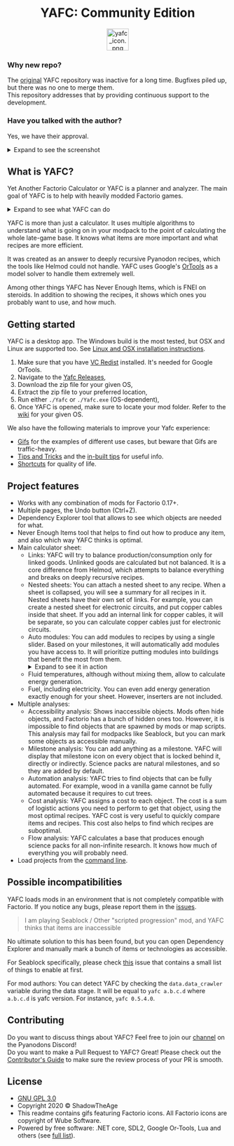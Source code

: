<h1 align="center">YAFC: Community Edition</h1>
<p align="center"><IMG style="width:50px; height:auto;" src="Yafc/image.ico" alt="yafc_icon.png"></p>

### Why new repo?
The [original](https://github.com/ShadowTheAge/yafc) YAFC repository was inactive for a long time. Bugfixes piled up, but there was no one to merge them.  
This repository addresses that by providing continuous support to the development.

### Have you talked with the author?
Yes, we have their approval.
<details>
<summary>Expand to see the screenshot</summary>
<IMG src="/Docs/Media/yafc_author_approval.png"  alt="yafc_author_approval.png"/>
</details>

## What is YAFC?
Yet Another Factorio Calculator or YAFC is a planner and analyzer. The main goal of YAFC is to help with heavily modded Factorio games.

<details>
<summary>Expand to see what YAFC can do</summary>
<IMG src="/Docs/Media/Main.gif"  alt="Main.gif"/>
</details>

YAFC is more than just a calculator. It uses multiple algorithms to understand what is going on in your modpack to the point of calculating the whole late-game base. It knows what items are more important and what recipes are more efficient.

It was created as an answer to deeply recursive Pyanodon recipes, which the tools like Helmod could not handle. YAFC uses Google's [OrTools](https://developers.google.com/optimization) as a model solver to handle them extremely well.

Among other things YAFC has Never Enough Items, which is FNEI on steroids. In addition to showing the recipes, it shows which ones you probably want to use, and how much.

## Getting started

YAFC is a desktop app. The Windows build is the most tested, but OSX and Linux are supported too. See [Linux and OSX installation instructions](/Docs/LinuxOsxInstall.md).

1. Make sure that you have [VC Redist](https://learn.microsoft.com/en-us/cpp/windows/latest-supported-vc-redist?view=msvc-170) installed. It's needed for Google OrTools.
1. Navigate to the [Yafc Releases](https://github.com/have-fun-was-taken/yafc-ce/releases),
1. Download the zip file for your given OS,
1. Extract the zip file to your preferred location,
1. Run either `./Yafc` or `./Yafc.exe` (OS-dependent),
1. Once YAFC is opened, make sure to locate your mod folder. Refer to the [wiki](https://wiki.factorio.com/Application_directory#Locations) for your given OS.

We also have the following materials to improve your Yafc experience:
* [Gifs](/Docs/Gifs.md) for the examples of different use cases, but beware that Gifs are traffic-heavy.  
* [Tips and Tricks](/Docs/TipsAndTricks.md) and the [in-built tips](https://github.com/shpaass/yafc-ce/blob/master/Yafc/Data/Tips.txt) for useful info.
* [Shortcuts](/Docs/Shortcuts.md) for quality of life.

## Project features
- Works with any combination of mods for Factorio 0.17+.
- Multiple pages, the Undo button (Ctrl+Z).
- Dependency Explorer tool that allows to see which objects are needed for what.
- Never Enough Items tool that helps to find out how to produce any item, and also which way YAFC thinks is optimal.
- Main calculator sheet:
    - Links: YAFC will try to balance production/consumption only for linked goods. Unlinked goods are calculated but not balanced. It is a core difference from Helmod, which attempts to balance everything and breaks on deeply recursive recipes.
    - Nested sheets: You can attach a nested sheet to any recipe. When a sheet is collapsed, you will see a summary for all recipes in it. Nested sheets have their own set of links. For example, you can create a nested sheet for electronic circuits, and put copper cables inside that sheet. If you add an internal link for copper cables, it will be separate, so you can calculate copper cables just for electronic circuits.
    - Auto modules: You can add modules to recipes by using a single slider. Based on your milestones, it will automatically add modules you have access to. It will prioritize putting modules into buildings that benefit the most from them. <details><summary>Expand to see it in action</summary><IMG src="/Docs/Media/AutoModules.gif"  alt="AutoModules.gif"/></details>
    - Fluid temperatures, although without mixing them, allow to calculate energy generation.
    - Fuel, including electricity. You can even add energy generation exactly enough for your sheet. However, inserters are not included.
- Multiple analyses:
    - Accessibility analysis: Shows inaccessible objects. Mods often hide objects, and Factorio has a bunch of hidden ones too. However, it is impossible to find objects that are spawned by mods or map scripts. This analysis may fail for modpacks like Seablock, but you can mark some objects as accessible manually.
    - Milestone analysis: You can add anything as a milestone. YAFC will display that milestone icon on every object that is locked behind it, directly or indirectly. Science packs are natural milestones, and so they are added by default.
    - Automation analysis: YAFC tries to find objects that can be fully automated. For example, wood in a vanilla game cannot be fully automated because it requires to cut trees.
    - Cost analysis: YAFC assigns a cost to each object. The cost is a sum of logistic actions you need to perform to get that object, using the most optimal recipes. YAFC cost is very useful to quickly compare items and recipes. This cost also helps to find which recipes are suboptimal.
    - Flow analysis: YAFC calculates a base that produces enough science packs for all non-infinite research. It knows how much of everything you will probably need.
- Load projects from the [command line](/Docs/CLI.md).

## Possible incompatibilities

YAFC loads mods in an environment that is not completely compatible with Factorio. If you notice any bugs, please report them in the [issues](https://github.com/have-fun-was-taken/yafc-ce/issues).

> I am playing Seablock / Other "scripted progression" mod, and YAFC thinks that items are inaccessible

No ultimate solution to this has been found, but you can open Dependency Explorer and manually mark a bunch of items or technologies as accessible.

For Seablock specifically, please check [this](https://github.com/ShadowTheAge/yafc/issues/31) issue that contains a small list of things to enable at first.

For mod authors: You can detect YAFC by checking the `data.data_crawler` variable during the data stage. It will be equal to `yafc a.b.c.d` where `a.b.c.d` is yafc version. For instance, `yafc 0.5.4.0`.
	

## Contributing

Do you want to discuss things about YAFC? Feel free to join our [channel](https://discord.gg/b5VergGq75) on the Pyanodons Discord!  
Do you want to make a Pull Request to YAFC? Great! Please check out the [Contributor's Guide](Docs/CONTRIBUTING.md) to make sure the review process of your PR is smooth.

## License
- [GNU GPL 3.0](/LICENSE)
- Copyright 2020 © ShadowTheAge
- This readme contains gifs featuring Factorio icons. All Factorio icons are copyright of Wube Software.
- Powered by free software: .NET core, SDL2, Google Or-Tools, Lua and others (see [full list](/licenses.txt)).
